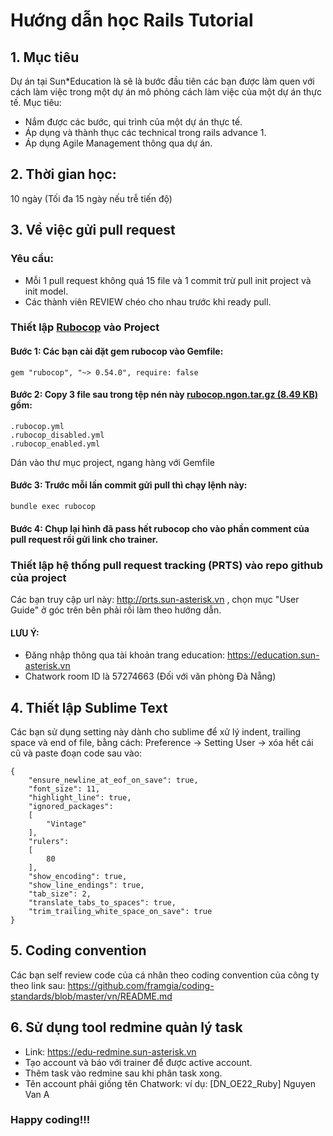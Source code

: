 # Hướng dẫn học Rails Tutorial

## 1. Mục tiêu
Dự án tại Sun*Education là sẽ là bước đầu tiên các bạn được làm quen với cách làm việc trong một dự án mô phỏng cách làm việc của một dự án thực tế. Mục tiêu:
- Nắm được các bước, qui trình của một dự án thực tế.
- Áp dụng và thành thục các technical trong rails advance 1.
- Áp dụng Agile Management thông qua dự án.
## 2. Thời gian học:
10 ngày (Tối đa 15 ngày nếu trễ tiến độ)
## 3. Về việc gửi pull request
### Yêu cầu:
- Mỗi 1 pull request không quá 15 file và 1 commit trừ  pull init project và init model.
- Các thành viên REVIEW chéo cho nhau trước khi ready pull.

### Thiết lập [Rubocop](https://github.com/rubocop-hq/rubocop) vào Project
#### Bước 1: Các bạn cài đặt gem rubocop vào Gemfile:
```
gem "rubocop", "~> 0.54.0", require: false
```

#### Bước 2: Copy 3 file sau trong tệp nén này [rubocop.ngon.tar.gz (8.49 KB)](https://github.com/framgia/Training-Guideline/blob/master/Rails/rubocop.ngon.tar.gz) gồm:
```
.rubocop.yml
.rubocop_disabled.yml
.rubocop_enabled.yml
```

Dán vào thư mục project, ngang hàng với Gemfile
#### Bước 3: Trước mỗi lần commit gửi pull thì chạy lệnh này:
```
bundle exec rubocop
```

#### Bước 4: Chụp lại hình đã pass hết rubocop cho vào phần comment của pull request rồi gửi link cho trainer.

### Thiết lập hệ thống pull request tracking (PRTS) vào repo github của project
Các bạn truy cập url này: http://prts.sun-asterisk.vn , chọn mục "User Guide" ở góc trên bên phải rồi làm theo hướng dẫn.

#### LƯU Ý:
- Đăng nhập thông qua tài khoản trang education: https://education.sun-asterisk.vn
- Chatwork room ID là 57274663 (Đối với văn phòng Đà Nẵng)

## 4. Thiết lập Sublime Text
Các bạn sử dụng setting này dành cho sublime để xử lý indent, trailing space và end of file, bằng cách:
Preference -> Setting User -> xóa hết cái cũ và paste đoạn code sau vào:
```
{
	"ensure_newline_at_eof_on_save": true,
	"font_size": 11,
	"highlight_line": true,
	"ignored_packages":
	[
		"Vintage"
	],
	"rulers":
	[
		80
	],
	"show_encoding": true,
	"show_line_endings": true,
	"tab_size": 2,
	"translate_tabs_to_spaces": true,
	"trim_trailing_white_space_on_save": true
}
```

## 5. Coding convention
Các bạn self review code của cá nhân theo coding convention của công ty theo link sau:
https://github.com/framgia/coding-standards/blob/master/vn/README.md
## 6. Sử dụng tool redmine quản lý task
- Link: https://edu-redmine.sun-asterisk.vn
- Tạo account và báo với trainer để được active account.
- Thêm task vào redmine sau khi phân task xong.
- Tên account phải giống tên Chatwork: ví dụ: [DN_OE22_Ruby] Nguyen Van A
### Happy coding!!!
